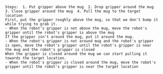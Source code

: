 
    Steps:  1. Put gripper above the mug  2. Drop gripper around the mug  3. Close gripper around the mug  4. Pull the mug to the target location
    First, put the gripper roughly above the mug, so that we don't bump it while trying to grab it.
    - When the robot's gripper is not above the mug, move the robot's gripper until the robot's gripper is above the mug
    If the gripper isn't around the mug, put it around the mug.
    - When the robot's gripper is not around mug and the robot's gripper is open, move the robot's gripper until the robot's gripper is near the mug and the robot's gripper is closed
    When the gripper is closed around the mug we can start pulling it towards the target location.
    - When the robot's gripper is closed around the mug, move the robot's gripper until the robot's gripper is near the target location